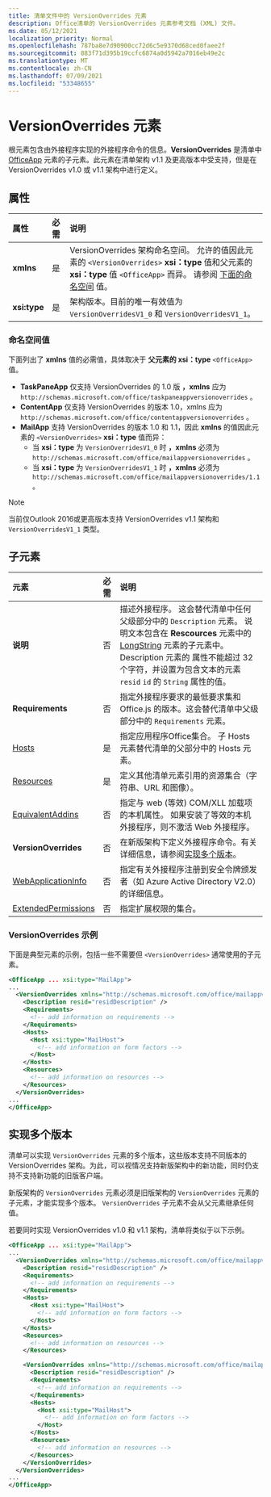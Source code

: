 ```yaml
---
title: 清单文件中的 VersionOverrides 元素
description: Office清单的 VersionOverrides 元素参考文档 (XML) 文件。
ms.date: 05/12/2021
localization_priority: Normal
ms.openlocfilehash: 787ba8e7d90900cc72d6c5e9370d68ced0faee2f
ms.sourcegitcommit: 883f71d395b19ccfc6874a0d5942a7016eb49e2c
ms.translationtype: MT
ms.contentlocale: zh-CN
ms.lasthandoff: 07/09/2021
ms.locfileid: "53348655"
---
```

# <a name="versionoverrides-element"></a>VersionOverrides 元素

根元素包含由外接程序实现的外接程序命令的信息。**VersionOverrides** 是清单中 [OfficeApp](officeapp.md) 元素的子元素。此元素在清单架构 v1.1 及更高版本中受支持，但是在 VersionOverrides v1.0 或 v1.1 架构中进行定义。

## <a name="attributes"></a>属性

|  属性  |  必需  |  说明  |
|:-----|:-----|:-----|
|  **xmlns**       |  是  |  VersionOverrides 架构命名空间。 允许的值因此元素的 `<VersionOverrides>` **xsi：type** 值和父元素的 **xsi：type** 值 `<OfficeApp>` 而异。 请参阅 [下面的命名空间](#namespace-values) 值。|
|  **xsi:type**  |  是  | 架构版本。目前的唯一有效值为 `VersionOverridesV1_0` 和 `VersionOverridesV1_1`。 |

### <a name="namespace-values"></a>命名空间值

下面列出了 **xmlns** 值的必需值，具体取决于 **父元素的 xsi：type** `<OfficeApp>` 值。

- **TaskPaneApp** 仅支持 VersionOverrides 的 1.0 版 **，xmlns** 应为 `http://schemas.microsoft.com/office/taskpaneappversionoverrides` 。
- **ContentApp** 仅支持 VersionOverrides 的版本 1.0，xmlns 应为 `http://schemas.microsoft.com/office/contentappversionoverrides` 。
- **MailApp** 支持 VersionOverrides 的版本 1.0 和 1.1，因此 **xmlns** 的值因此元素的 `<VersionOverrides>` **xsi：type** 值而异：
    - 当 **xsi：type** 为 `VersionOverridesV1_0` 时 **，xmlns** 必须为 `http://schemas.microsoft.com/office/mailappversionoverrides` 。
    - 当 **xsi：type** 为 `VersionOverridesV1_1` 时 **，xmlns** 必须为 `http://schemas.microsoft.com/office/mailappversionoverrides/1.1` 。

> [!NOTE]
> 当前仅Outlook 2016或更高版本支持 VersionOverrides v1.1 架构和 `VersionOverridesV1_1` 类型。

## <a name="child-elements"></a>子元素

|  元素 |  必需  |  说明  |
|:-----|:-----|:-----|
|  **说明**    |  否   |  描述外接程序。 这会替代清单中任何父级部分中的 `Description` 元素。 说明文本包含在 **Rescources** 元素中的 [LongString](resources.md) 元素的子元素中。 Description 元素的 属性不能超过 32 个字符，并设置为包含文本的元素 `resid`  `id` 的 `String` 属性的值。|
|  **Requirements**  |  否   |  指定外接程序要求的最低要求集和 Office.js 的版本。这会替代清单中父级部分中的 `Requirements` 元素。|
|  [Hosts](hosts.md)                |  是  |  指定应用程序Office集合。 子 Hosts 元素替代清单的父部分中的 Hosts 元素。  |
|  [Resources](resources.md)    |  是  | 定义其他清单元素引用的资源集合（字符串、URL 和图像）。|
|  [EquivalentAddins](equivalentaddins.md)    |  否  | 指定与 web (等效) COM/XLL 加载项的本机属性。 如果安装了等效的本机外接程序，则不激活 Web 外接程序。|
|  **VersionOverrides**    |  否  | 在新版架构下定义外接程序命令。有关详细信息，请参阅[实现多个版本](#implementing-multiple-versions)。 |
|  [WebApplicationInfo](webapplicationinfo.md)    |  否  | 指定有关外接程序注册到安全令牌颁发者（如 Azure Active Directory V2.0）的详细信息。 |
|  [ExtendedPermissions](extendedpermissions.md) |  否  |  指定扩展权限的集合。 |

### <a name="versionoverrides-example"></a>VersionOverrides 示例

下面是典型元素的示例，包括一些不需要但 `<VersionOverrides>` 通常使用的子元素。

```xml
<OfficeApp ... xsi:type="MailApp">
...
  <VersionOverrides xmlns="http://schemas.microsoft.com/office/mailappversionoverrides" xsi:type="VersionOverridesV1_0">
    <Description resid="residDescription" />
    <Requirements>
      <!-- add information on requirements -->
    </Requirements>
    <Hosts>
      <Host xsi:type="MailHost">
        <!-- add information on form factors -->
      </Host>
    </Hosts>
    <Resources>
      <!-- add information on resources -->
    </Resources>
  </VersionOverrides>
...
</OfficeApp>
```

## <a name="implementing-multiple-versions"></a>实现多个版本

清单可以实现 `VersionOverrides` 元素的多个版本，这些版本支持不同版本的 VersionOverrides 架构。为此，可以视情况支持新版架构中的新功能，同时仍支持不支持新功能的旧版客户端。

新版架构的 `VersionOverrides` 元素必须是旧版架构的 `VersionOverrides` 元素的子元素，才能实现多个版本。 `VersionOverrides` 子元素不会从父元素继承任何值。

若要同时实现 VersionOverrides v1.0 和 v1.1 架构，清单将类似于以下示例。

```xml
<OfficeApp ... xsi:type="MailApp">
...
  <VersionOverrides xmlns="http://schemas.microsoft.com/office/mailappversionoverrides" xsi:type="VersionOverridesV1_0">
    <Description resid="residDescription" />
    <Requirements>
      <!-- add information on requirements -->
    </Requirements>
    <Hosts>
      <Host xsi:type="MailHost">
        <!-- add information on form factors -->
      </Host>
    </Hosts>
    <Resources>
      <!-- add information on resources -->
    </Resources>

    <VersionOverrides xmlns="http://schemas.microsoft.com/office/mailappversionoverrides/1.1" xsi:type="VersionOverridesV1_1">
      <Description resid="residDescription" />
      <Requirements>
        <!-- add information on requirements -->
      </Requirements>
      <Hosts>
        <Host xsi:type="MailHost">
          <!-- add information on form factors -->
        </Host>
      </Hosts>
      <Resources>
        <!-- add information on resources -->
      </Resources>
    </VersionOverrides>  
  </VersionOverrides>
...
</OfficeApp>
```
